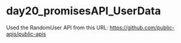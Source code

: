 # day20_promisesAPI_UserData

Used the RandomUser API from this URL:
https://github.com/public-apis/public-apis

